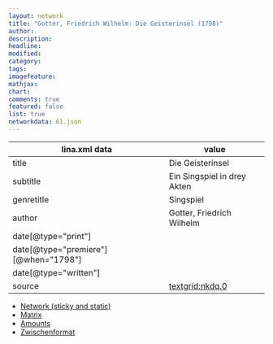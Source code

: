```yaml
---
layout: network
title: "Gotter, Friedrich Wilhelm: Die Geisterinsel (1798)"
author:
description:
headline:
modified:
category:
tags:
imagefeature: 
mathjax: 
chart: 
comments: true
featured: false
list: true
networkdata: 61.json
---
```

lina.xml data  | value
------------- | -------------
title|Die Geisterinsel
subtitle|Ein Singspiel in drey Akten
genretitle|Singspiel
author|Gotter, Friedrich Wilhelm
date[@type="print"]|
date[@type="premiere"][@when="1798"]|
date[@type="written"]|
source|[textgrid:nkdq.0](https://textgridlab.org/1.0/tgcrud-public/rest/textgrid:nkdq.0/data)



* [Network (sticky and static)](/network61)
* [Matrix](/matrix61)
* [Amounts](/amount61)
* [Zwischenformat](/lina61 )
